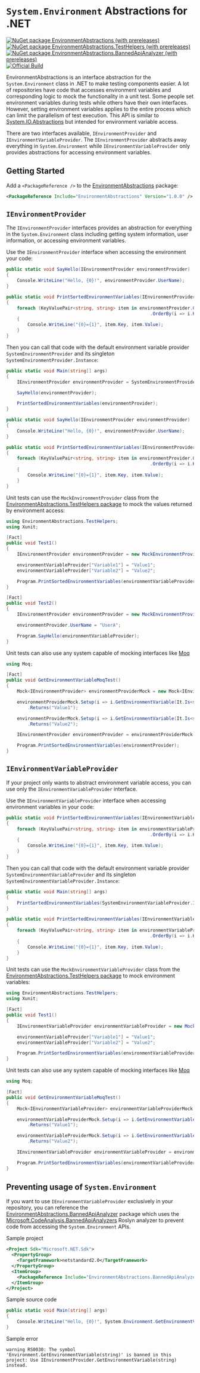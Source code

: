 # `System.Environment` Abstractions for .NET

[![NuGet package EnvironmentAbstractions (with prereleases)](https://img.shields.io/nuget/vpre/EnvironmentAbstractions?label=EnvironmentAbstractions)](https://nuget.org/packages/EnvironmentAbstractions)
[![NuGet package EnvironmentAbstractions.TestHelpers (with prereleases)](https://img.shields.io/nuget/vpre/EnvironmentAbstractions?label=EnvironmentAbstractions.TestHelpers)](https://nuget.org/packages/EnvironmentAbstractions.TestHelpers)
[![NuGet package EnvironmentAbstractions.BannedApiAnalyzer (with prereleases)](https://img.shields.io/nuget/vpre/EnvironmentAbstractions?label=EnvironmentAbstractions.BannedApiAnalyzer)](https://nuget.org/packages/EnvironmentAbstractions.BannedApiAnalyzer)
[![Official Build](https://github.com/jeffkl/EnvironmentAbstractions/actions/workflows/Official.yml/badge.svg)](https://github.com/jeffkl/EnvironmentAbstractions/actions/workflows/Official.yml)

EnvironmentAbstractions is an interface abstraction for the `System.Environment` class in .NET to make testing components easier.  A lot of repositories have code that accesses environment variables
and corresponding logic to mock the functionality in a unit test.  Some people set environment variables during tests while others have their own interfaces.  However,
setting environment variables applies to the entire process which can limit the parallelism of test execution.  This API is similar to [System.IO.Abstractions](https://github.com/TestableIO/System.IO.Abstractions)
but intended for environment variable access.

There are two interfaces available, `IEnvironmentProvider` and `IEnvironmentVariableProvider`.  The `IEnvironmentProvider` abstracts away everything in `System.Environment` while `IEnvironmentVariableProvider` only provides abstractions for accessing environment variables.

## Getting Started

Add a `<PackageReference />` to the [EnvironmentAbstractions](https://nuget.org/packages/EnvironmentAbstractions) package:

```xml
<PackageReference Include="EnvironmentAbstractions" Version="1.0.0" />
```

## `IEnvironmentProvider`

The `IEnvironmentProvider` interfaces provides an abstraction for everything in the `System.Environment` class including getting system information, user information, or accessing environment variables.

Use the `IEnvironmentProvider` interface when accessing the environment your code:

```c#
public static void SayHello(IEnvironmentProvider environmentProvider)
{
    Console.WriteLine("Hello, {0}!", environmentProvider.UserName);
}

public static void PrintSortedEnvironmentVariables(IEnvironmentProvider environmentProvider)
{
    foreach (KeyValuePair<string, string> item in environmentProvider.GetEnvironmentVariables()
                                                      .OrderBy(i => i.Key))
    {
        Console.WriteLine("{0}={1}", item.Key, item.Value);
    }
}
```

Then you can call that code with the default environment variable provider `SystemEnvironmentProvider` and its singleton `SystemEnvironmentProvider.Instance`:

```c#
public static void Main(string[] args)
{
    IEnvironmentProvider environmentProvider = SystemEnvironmentProvider.Instance;

    SayHello(environmentProvider);

    PrintSortedEnvironmentVariables(environmentProvider);
}

public static void SayHello(IEnvironmentProvider environmentProvider)
{
    Console.WriteLine("Hello, {0}!", environmentProvider.UserName);
}

public static void PrintSortedEnvironmentVariables(IEnvironmentProvider environmentProvider)
{
    foreach (KeyValuePair<string, string> item in environmentProvider.GetEnvironmentVariables()
                                                      .OrderBy(i => i.Key))
    {
        Console.WriteLine("{0}={1}", item.Key, item.Value);
    }
}
```

Unit tests can use the `MockEnvironmentProvider` class from the [EnvironmentAbstractions.TestHelpers package](https://nuget.org/packages/EnvironmentAbstractions.TestHelpers)
to mock the values returned by environment access:

```c#
using EnvironmentAbstractions.TestHelpers;
using Xunit;

[Fact]
public void Test1()
{
    IEnvironmentProvider environmentProvider = new MockEnvironmentProvider();

    environmentVariableProvider["Variable1"] = "Value1";
    environmentVariableProvider["Variable2"] = "Value2";

    Program.PrintSortedEnvironmentVariables(environmentVariableProvider);
}

[Fact]
public void Test2()
{
    IEnvironmentProvider environmentProvider = new MockEnvironmentProvider();

    environmentProvider.UserName = "UserA";

    Program.SayHello(environmentVariableProvider);
}
```

Unit tests can also use any system capable of mocking interfaces like [Moq](https://nuget.org/packages/Moq)
```c#
using Moq;

[Fact]
public void GetEnvironmentVariableMoqTest()
{
    Mock<IEnvironmentProvider> environmentProviderMock = new Mock<IEnvironmentProvider>();

    environmentProviderMock.Setup(i => i.GetEnvironmentVariable(It.Is<string>(i => i.Equals("Var1"))))
        .Returns("Value1");

    environmentProviderMock.Setup(i => i.GetEnvironmentVariable(It.Is<string>(i => i.Equals("Var2"))))
        .Returns("Value2");

    IEnvironmentProvider environmentProvider = environmentProviderMock.Object;

    Program.PrintSortedEnvironmentVariables(environmentProvider);
}
```

## `IEnvironmentVariableProvider`

If your project only wants to abstract environment variable access, you can use only the `IEnvironmentVariableProvider` interface.

Use the `IEnvironmentVariableProvider` interface when accessing environment variables in your code:

```c#
public static void PrintSortedEnvironmentVariables(IEnvironmentVariableProvider environmentVariableProvider)
{
    foreach (KeyValuePair<string, string> item in environmentVariableProvider.GetEnvironmentVariables()
                                                      .OrderBy(i => i.Key))
    {
        Console.WriteLine("{0}={1}", item.Key, item.Value);
    }
}
```

Then you can call that code with the default environment variable provider `SystemEnvironmentVariableProvider` and its singleton `SystemEnvironmentVariableProvider.Instance`:

```c#
public static void Main(string[] args)
{
    PrintSortedEnvironmentVariables(SystemEnvironmentVariableProvider.Instance);
}

public static void PrintSortedEnvironmentVariables(IEnvironmentVariableProvider environmentVariableProvider)
{
    foreach (KeyValuePair<string, string> item in environmentVariableProvider.GetEnvironmentVariables()
                                                      .OrderBy(i => i.Key))
    {
        Console.WriteLine("{0}={1}", item.Key, item.Value);
    }
}
```

Unit tests can use the `MockEnvironmentVariableProvider` class from the [EnvironmentAbstractions.TestHelpers package](https://nuget.org/packages/EnvironmentAbstractions.TestHelpers)
to mock environment variables:

```c#
using EnvironmentAbstractions.TestHelpers;
using Xunit;

[Fact]
public void Test1()
{
    IEnvironmentVariableProvider environmentVariableProvider = new MockEnvironmentVariableProvider();

    environmentVariableProvider["Variable1"] = "Value1";
    environmentVariableProvider["Variable2"] = "Value2";

    Program.PrintSortedEnvironmentVariables(environmentVariableProvider);
}
```

Unit tests can also use any system capable of mocking interfaces like [Moq](https://nuget.org/packages/Moq)
```c#
using Moq;

[Fact]
public void GetEnvironmentVariableMoqTest()
{
    Mock<IEnvironmentVariableProvider> environmentVariableProviderMock = new Mock<IEnvironmentVariableProvider>();

    environmentVariableProviderMock.Setup(i => i.GetEnvironmentVariable(It.Is<string>(i => i.Equals("Var1"))))
        .Returns("Value1");

    environmentVariableProviderMock.Setup(i => i.GetEnvironmentVariable(It.Is<string>(i => i.Equals("Var2"))))
        .Returns("Value2");

    IEnvironmentVariableProvider environmentVariableProvider = environmentVariableProviderMock.Object;

    Program.PrintSortedEnvironmentVariables(environmentVariableProvider);
}
```

## Preventing usage of `System.Environment`

If you want to use `IEnvironmentVariableProvider` exclusively in your repository, you can reference the
[EnvironmentAbstractions.BannedApiAnalyzer](https://nuget.org/packages/EnvironmentAbstractions.BannedApiAnalyzer) package which uses the
[Microsoft.CodeAnalysis.BannedApiAnalyzers](https://github.com/dotnet/roslyn-analyzers/blob/main/src/Microsoft.CodeAnalysis.BannedApiAnalyzers/BannedApiAnalyzers.Help.md)
Roslyn analyzer to prevent code from accessing the `System.Environment` APIs.

Sample project
```xml
<Project Sdk="Microsoft.NET.Sdk">
  <PropertyGroup>
    <TargetFramework>netstandard2.0</TargetFramework>
  </PropertyGroup>
  <ItemGroup>
    <PackageReference Include="EnvironmentAbstractions.BannedApiAnalyzer" Version="1.0.0" />
  </ItemGroup>
</Project>
```

Sample source code
```c#
public static void Main(string[] args)
{
    Console.WriteLine("Hello, {0}!", System.Environment.GetEnvironmentVariable("USERNAME"));
}
```

Sample error
```
warning RS0030: The symbol 'Environment.GetEnvironmentVariable(string)' is banned in this project: Use IEnvironmentProvider.GetEnvironmentVariable(string) instead.
